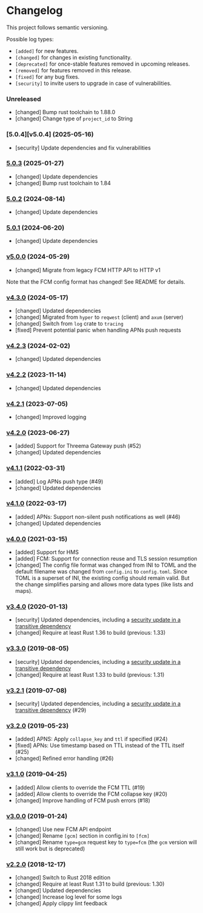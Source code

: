 # Changelog

This project follows semantic versioning.

Possible log types:

- `[added]` for new features.
- `[changed]` for changes in existing functionality.
- `[deprecated]` for once-stable features removed in upcoming releases.
- `[removed]` for features removed in this release.
- `[fixed]` for any bug fixes.
- `[security]` to invite users to upgrade in case of vulnerabilities.

### Unreleased

- [changed] Bump rust toolchain to 1.88.0
- [changed] Change type of `project_id` to String

### [5.0.4][v5.0.4] (2025-05-16)

- [security] Update dependencies and fix vulnerabilities

### [5.0.3][v5.0.3] (2025-01-27)

- [changed] Update dependencies
- [changed] Bump rust toolchain to 1.84

### [5.0.2][v5.0.2] (2024-08-14)

- [changed] Update dependencies

### [5.0.1][v5.0.1] (2024-06-20)

- [changed] Update dependencies

### [v5.0.0][v5.0.0] (2024-05-29)

- [changed] Migrate from legacy FCM HTTP API to HTTP v1

Note that the FCM config format has changed! See README for details.

### [v4.3.0][v4.3.0] (2024-05-17)

- [changed] Updated dependencies
- [changed] Migrated from `hyper` to `reqwest` (client) and `axum` (server)
- [changed] Switch from `log` crate to `tracing`
- [fixed] Prevent potential panic when handling APNs push requests

### [v4.2.3][v4.2.3] (2024-02-02)

- [changed] Updated dependencies

### [v4.2.2][v4.2.2] (2023-11-14)

- [changed] Updated dependencies

### [v4.2.1][v4.2.1] (2023-07-05)

- [changed] Improved logging

### [v4.2.0][v4.2.0] (2023-06-27)

- [added] Support for Threema Gateway push (#52)
- [changed] Updated dependencies

### [v4.1.1][v4.1.1] (2022-03-31)

- [added] Log APNs push type (#49)
- [changed] Updated dependencies

### [v4.1.0][v4.1.0] (2022-03-17)

- [added] APNs: Support non-silent push notifications as well (#46)
- [changed] Updated dependencies

### [v4.0.0][v4.0.0] (2021-03-15)

- [added] Support for HMS
- [added] FCM: Support for connection reuse and TLS session resumption
- [changed] The config file format was changed from INI to TOML and the default
  filename was changed from `config.ini` to `config.toml`. Since TOML is a
  superset of INI, the existing config should remain valid. But the change
  simplifies parsing and allows more data types (like lists and maps).

### [v3.4.0][v3.4.0] (2020-01-13)

- [security] Updated dependencies, including a [security update in a transitive
  dependency][rustsec-2019-033]
- [changed] Require at least Rust 1.36 to build (previous: 1.33)

[rustsec-2019-033]: https://rustsec.org/advisories/RUSTSEC-2019-0033.html

### [v3.3.0][v3.3.0] (2019-08-05)

- [security] Updated dependencies, including a [security update in a transitive
  dependency][memoffset-9]
- [changed] Require at least Rust 1.33 to build (previous: 1.31)

[memoffset-9]: https://github.com/Gilnaa/memoffset/issues/9

### [v3.2.1][v3.2.1] (2019-07-08)

- [security] Updated dependencies, including a [security update in a transitive
  dependency][smallvec-148] (#29)

[smallvec-148]: https://github.com/servo/rust-smallvec/issues/148

### [v3.2.0][v3.2.0] (2019-05-23)

- [added] APNS: Apply `collapse_key` and `ttl` if specified (#24)
- [fixed] APNs: Use timestamp based on TTL instead of the TTL itself (#25)
- [changed] Refined error handling (#26)

### [v3.1.0][v3.1.0] (2019-04-25)

- [added] Allow clients to override the FCM TTL (#19)
- [added] Allow clients to override the FCM collapse key (#20)
- [changed] Improve handling of FCM push errors (#18)

### [v3.0.0][v3.0.0] (2019-01-24)

- [changed] Use new FCM API endpoint
- [changed] Rename `[gcm]` section in config.ini to `[fcm]`
- [changed] Rename `type=gcm` request key to `type=fcm`
  (the `gcm` version will still work but is deprecated)

### [v2.2.0][v2.2.0] (2018-12-17)

- [changed] Switch to Rust 2018 edition
- [changed] Require at least Rust 1.31 to build (previous: 1.30)
- [changed] Updated dependencies
- [changed] Increase log level for some logs
- [changed] Apply clippy lint feedback

[v2.2.0]: https://github.com/threema-ch/push-relay/compare/v2.1.1...v2.2.0
[v3.0.0]: https://github.com/threema-ch/push-relay/compare/v2.2.0...v3.0.0
[v3.1.0]: https://github.com/threema-ch/push-relay/compare/v3.0.0...v3.1.0
[v3.2.0]: https://github.com/threema-ch/push-relay/compare/v3.1.0...v3.2.0
[v3.2.1]: https://github.com/threema-ch/push-relay/compare/v3.2.0...v3.2.1
[v3.3.0]: https://github.com/threema-ch/push-relay/compare/v3.2.1...v3.3.0
[v3.4.0]: https://github.com/threema-ch/push-relay/compare/v3.3.0...v3.4.0
[v4.0.0]: https://github.com/threema-ch/push-relay/compare/v3.4.0...v4.0.0
[v4.1.0]: https://github.com/threema-ch/push-relay/compare/v4.0.0...v4.1.0
[v4.1.1]: https://github.com/threema-ch/push-relay/compare/v4.1.0...v4.1.1
[v4.2.0]: https://github.com/threema-ch/push-relay/compare/v4.1.1...v4.2.0
[v4.2.1]: https://github.com/threema-ch/push-relay/compare/v4.2.0...v4.2.1
[v4.2.2]: https://github.com/threema-ch/push-relay/compare/v4.2.1...v4.2.2
[v4.2.3]: https://github.com/threema-ch/push-relay/compare/v4.2.2...v4.2.3
[v4.3.0]: https://github.com/threema-ch/push-relay/compare/v4.2.3...v4.3.0
[v5.0.0]: https://github.com/threema-ch/push-relay/compare/v4.3.0...v5.0.0
[v5.0.1]: https://github.com/threema-ch/push-relay/compare/v5.0.0...v5.0.1
[v5.0.2]: https://github.com/threema-ch/push-relay/compare/v5.0.1...v5.0.2
[v5.0.3]: https://github.com/threema-ch/push-relay/compare/v5.0.2...v5.0.3
[v5.0.3]: https://github.com/threema-ch/push-relay/compare/v5.0.3...v5.0.4
